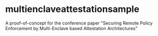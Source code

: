 # multienclaveattestationsample
A proof-of-concept for the conference paper "Securing Remote Policy Enforcement by Multi-Enclave based Attestation Architectures"
